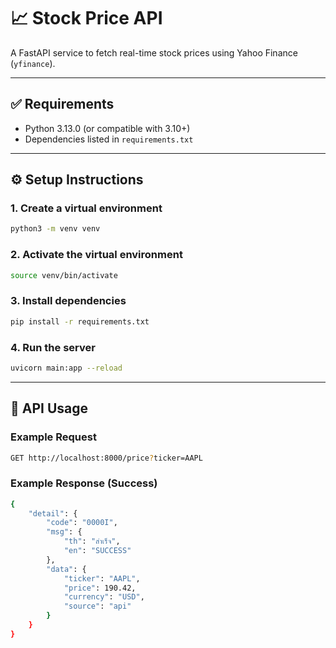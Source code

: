 # 📈 Stock Price API

A FastAPI service to fetch real-time stock prices using Yahoo Finance (`yfinance`).

---

## ✅ Requirements

- Python 3.13.0 (or compatible with 3.10+)
- Dependencies listed in `requirements.txt`

---

## ⚙️ Setup Instructions

### 1. Create a virtual environment

```bash
python3 -m venv venv
```

### 2. Activate the virtual environment

```bash
source venv/bin/activate
```

### 3. Install dependencies

```bash
pip install -r requirements.txt
```

### 4. Run the server

```bash
uvicorn main:app --reload
```

---

## 🚀 API Usage

### Example Request

```bash
GET http://localhost:8000/price?ticker=AAPL
```

### Example Response (Success)

```bash
{
    "detail": {
        "code": "0000I",
        "msg": {
            "th": "สำเร็จ",
            "en": "SUCCESS"
        },
        "data": {
            "ticker": "AAPL",
            "price": 190.42,
            "currency": "USD",
            "source": "api"
        }
    }
}
```

